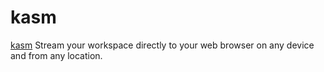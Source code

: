 # kasm

[kasm](https://kasmweb.com/) Stream your workspace directly to your web browser on any device and from any location.
